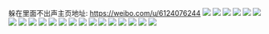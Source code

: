 躲在里面不出声主页地址: https://weibo.com/u/6124076244 
![](https://wx4.sinaimg.cn/mw2000/006GrZZily1h9cpjyy83xj30yu0yuwp7.jpg) 
![](https://wx4.sinaimg.cn/mw2000/006GrZZily1h9cpjyg8kdj31nz21qqlx.jpg) 
![](https://wx4.sinaimg.cn/mw2000/006GrZZily1h9cpjzhskcj31lu25s4qp.jpg) 
![](https://wx4.sinaimg.cn/mw2000/006GrZZily1h9cpkncpbcj30wi0nmtbs.jpg) 
![](https://wx4.sinaimg.cn/mw2000/006GrZZily1h8cvw4k1doj316e1jv7q2.jpg) 
![](https://wx4.sinaimg.cn/mw2000/006GrZZily1h8cvw5b4y8j31o01o07wh.jpg) 
![](https://wx4.sinaimg.cn/mw2000/006GrZZily1h7s8jpgil3j30wi1uewp4.jpg) 
![](https://wx4.sinaimg.cn/mw2000/006GrZZily1h6qpmajgdfj30u014dagf.jpg) 
![](https://wx4.sinaimg.cn/mw2000/006GrZZily1h6qpmar7lbj30u00uedib.jpg) 
![](https://wx4.sinaimg.cn/mw2000/006GrZZily1h6qpmbfd4tj30u00vk77r.jpg) 
![](https://wx4.sinaimg.cn/mw2000/006GrZZily1h5rcwdpt5aj31mc25s4qp.jpg) 
![](https://wx4.sinaimg.cn/mw2000/006GrZZily1h5rcwd3gnsj31mc25s1kx.jpg) 
![](https://wx4.sinaimg.cn/mw2000/006GrZZily1h5rcwe3vepj31mr1wgx07.jpg) 
![](https://wx4.sinaimg.cn/mw2000/006GrZZily1h3syc3c6pnj30u00u0aed.jpg) 
![](https://wx4.sinaimg.cn/mw2000/006GrZZily1h2juyxpjcnj30gv0u0q6w.jpg) 
![](https://wx4.sinaimg.cn/mw2000/006GrZZily1gn87n2ubibj31hc1hc7wh.jpg) 
![](https://wx4.sinaimg.cn/mw2000/006GrZZily1gn87n3d86nj31hc1hcb29.jpg) 
![](https://wx4.sinaimg.cn/mw2000/006GrZZily1gn87n4ifgkj335r1jfhdv.jpg) 
![](https://wx4.sinaimg.cn/mw2000/006GrZZily1gl9myjsqdlj31og2iox6q.jpg) 
![](https://wx4.sinaimg.cn/mw2000/006GrZZily1gl9mylgfycj31og2io7wj.jpg) 
![](https://wx4.sinaimg.cn/mw2000/006GrZZily1gl9mynhraqj33k02o0npf.jpg) 
